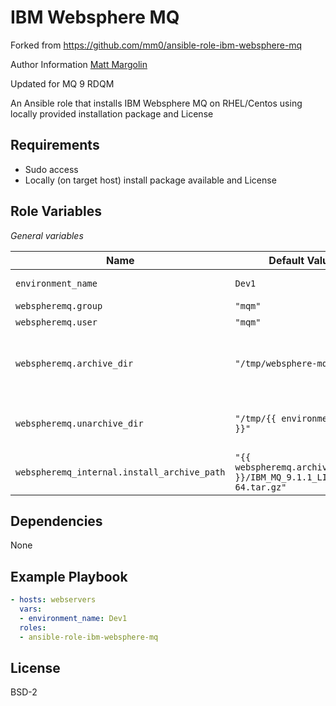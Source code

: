 IBM Websphere MQ
=====================

Forked from https://github.com/mm0/ansible-role-ibm-websphere-mq

Author Information
[Matt Margolin](mailto:matt.margolin@gmail.com)

Updated for MQ 9 RDQM


An Ansible role that installs IBM Websphere MQ on RHEL/Centos using locally provided installation package and License

Requirements
---------------

- Sudo access
- Locally (on target host) install package available and License 


Role Variables
---------------

*General variables*

| Name              | Default Value       | Description          |
|-------------------|---------------------|----------------------|
| `environment_name` | `Dev1` | Self Explanatory |
| `webspheremq.group` | `"mqm"` | App Group |
| `webspheremq.user ` | `"mqm"` | App User |
| `webspheremq.archive_dir` | `"/tmp/websphere-mq"` | Directory where installer archive lives|
| `webspheremq.unarchive_dir` | `"/tmp/{{ environment_name }}"` | Directory where zip installer lives|
| `webspheremq_internal.install_archive_path` | `"{{ webspheremq.archive_dir }}/IBM_MQ_9.1.1_LINUX_X86-64.tar.gz"` | Full path to archive |


Dependencies
---------------

None 

Example Playbook
---------------
```yaml
- hosts: webservers
  vars:
  - environment_name: Dev1 
  roles:
  - ansible-role-ibm-websphere-mq 
```

License
---------------

BSD-2


